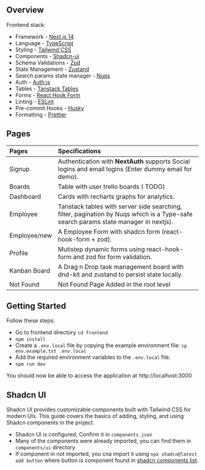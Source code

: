 ## Overview

Frontend stack:

- Framework - [Next.js 14](https://nextjs.org/13)
- Language - [TypeScript](https://www.typescriptlang.org)
- Styling - [Tailwind CSS](https://tailwindcss.com)
- Components - [Shadcn-ui](https://ui.shadcn.com)
- Schema Validations - [Zod](https://zod.dev)
- State Management - [Zustand](https://zustand-demo.pmnd.rs)
- Search params state manager - [Nuqs](https://nuqs.47ng.com/)
- Auth - [Auth.js](https://authjs.dev/)
- Tables - [Tanstack Tables](https://ui.shadcn.com/docs/components/data-table)
- Forms - [React Hook Form](https://ui.shadcn.com/docs/components/form)
- Linting - [ESLint](https://eslint.org)
- Pre-commit Hooks - [Husky](https://typicode.github.io/husky/)
- Formatting - [Prettier](https://prettier.io)


## Pages

| Pages        | Specifications                                                                                                                      |
|:-------------|:------------------------------------------------------------------------------------------------------------------------------------|
| Signup       | Authentication with **NextAuth** supports Social logins and email logins (Enter dummy email for demo).                              |
| Boards       | Table with user trello boards ( TODO)                                                                                               |
| Dashboard    | Cards with recharts graphs for analytics.                                                                                           |
| Employee     | Tanstack tables with server side searching, filter, pagination by Nuqs which is a Type-safe search params state manager in nextjs). |
| Employee/new | A Employee Form with shadcn form (react-hook-form + zod).                                                                           |
| Profile      | Mutistep dynamic forms using react-hook-form and zod for form validation.                                                           |
| Kanban Board | A Drag n Drop task management board with dnd-kit and zustand to persist state locally.                                              |
| Not Found    | Not Found Page Added in the root level                                                                                              |

## Getting Started

Follow these steps:

- Go to frontend directory `cd frontend`
- `npm install`
- Create a `.env.local` file by copying the example environment file:
  `cp env.example.txt .env.local`
- Add the required environment variables to the `.env.local` file.
- `npm run dev`

You should now be able to access the application at http://localhost:3000

## Shadcn UI
Shadcn UI provides customizable components built with Tailwind CSS for modern UIs. This guide covers the basics of adding, styling, and using Shadcn components in the project.

* Shadcn UI is configured, Confirm it in `components.json`
* Many of the components were already imported, you can find them in `components/ui` directory
* If component in not imported, you cna import it using `npx shadcn@latest add button` where button is component found in [shadcn components list](https://ui.shadcn.com/docs/components/accordion).

##  
